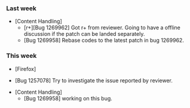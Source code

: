 ### Last week

* [Content Handling]
  - [r+][Bug 1269962] Got r+ from reviewer. Going to have a offline discussion if the patch can be landed separately.
  - [Bug 1269958] Rebase codes to the latest patch in bug 1269962.

### This week

* [Firefox]
- [Bug 1257078] Try to investigate the issue reported by reviewer.

* [Content Handling]
  - [Bug 1269958] working on this bug.
